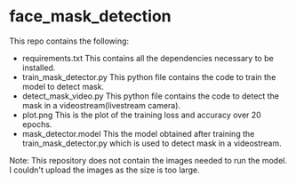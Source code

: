 # face_mask_detection
This repo contains the following:
- requirements.txt
  This contains all the dependencies necessary to be installed.
- train_mask_detector.py
  This python file contains the code to train the model to detect mask.
- detect_mask_video.py
  This python file contains the code to detect the mask in a videostream(livestream camera).
- plot.png
  This is the plot of the training loss and accuracy over 20 epochs.
- mask_detector.model
  This the model obtained after training the train_mask_detector.py which is used to detect mask in a videostream.


Note: This repository does not contain the images needed to run the model. I couldn't upload the images as the size is too large.
